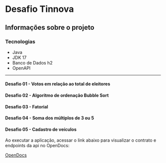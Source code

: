 # Desafio Tinnova

## Informações sobre o projeto

### Tecnologias

- Java
- JDK 17
- Banco de Dados h2
- OpenAPI


-------

#### Desafio 01 - Votos em relação ao total de eleitores

#### Desafio 02 - Algoritmo de ordenação Bubble Sort

#### Desafio 03 - Fatorial

#### Desafio 04 - Soma dos múltiplos de 3 ou 5

#### Desafio 05 - Cadastro de veículos

Ao executar a aplicação, acessar o link abaixo para visualizar o contrato e endpoints da api no OpenDocs:

[OpenDocs](http://localhost:8080/v3/api-docs)

